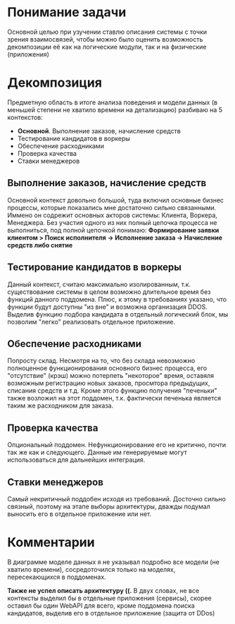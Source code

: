 # Понимание задачи

Основной целью при узучении ставлю описания системы с точки зрения взаимосвязей, чтобы можно было оценить возможность декомпозиции её как на логические модули, так и на физические (приложения)

# Декомпозиция

Предметную область в итоге анализа поведения и модели данных (в меньшей степени не хватило времени на детализацию) разбиваю на 5 контекстов:

- **Основной**. Выполнение заказов, начисление средств
- Тестирование кандидатов в воркеры
- Обеспечение расходниками
- Проверка качества
- Ставки менеджеров

## Выполнение заказов, начисление средств

Основной контекст довольно большой, туда включил основные бизнес процессы, которые показались мне достаточно сильно связанными. Иммено он содрежит основных акторов системы: Клиента, Воркера, Менеджера. Без участия одного из них полный цепочка процесса не выполниться, под полной цепочкой понимаю: **Формирование заявки клиентом > Поиск исполнителя -> Исполнение заказа -> Начисление средств либо снятие**

## Тестирование кандидатов в воркеры

Данный контекст, считаю максимально изолированным, т.к. существование системы в целом возможно длительное время без функций данного поддомена. Плюс, к этому в требованиях указано, что функции будут доступны "из вне" и возможна организация DDOS. Выделив функцию подбора кандидата в отдельный логический блок, мы позволим "легко" реализовать отдельное приложение.

## Обеспечение расходниками

Попросту склад. Несмотря на то, что без склада невозможно полноценное функционирования основного бизнес процесса, его "отсутствие" (крэш) можно потерпеть "некоторое" время, оставяля возможным регистрацию новых заказов, просмтора предыдущих, списания средств и т.д. Кроме этого функцию получения "печеньки" также возложил на этот поддомен, т.к. фактически печенька является таким же расходником для заказа.

## Проверка качества

Опциональный поддомен. Нефункционирование его не критично, почти так же как и следующего. Данные им генерируемые могут использоваться для дальнейших интеграция.

## Ставки менеджеров

Самый некритичный поддобен исходя из требований. Досточно сильно связный, поэтому на этапе выборы архитектуры, дважды подумал выносить его в отдельное приложение или нет.


# Комментарии

В диаграмме моделе данных я не указывал подробно все модели (не хватило времени), сосредоточился только на моделях, пересекающихся в поддоменах.

**Также не успел описать архитектуру ((.** В двух словах, не все контексты выделил бы в отдельные приложения (сервисы), скорее оставил бы один WebAPI для всего, кроме поддомена поиска кандидатов, выделив его в отдельное приложение (защита от DDos)

